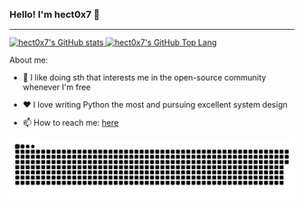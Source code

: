 ### Hello! I'm hect0x7 👋

---

<a href="https://github.com/hect0x7/hect0x7">
  <picture>
    <source media="(prefers-color-scheme: dark)" srcset="https://github-readme-stats.vercel.app/api?username=hect0x7&show_icons=true&theme=radical">
    <source media="(prefers-color-scheme: light)" srcset="https://github-readme-stats.vercel.app/api?username=hect0x7&show_icons=true">
    <img alt="hect0x7's GitHub stats" src="https://github-readme-stats.vercel.app/api?username=hect0x7&show_icons=true">
  </picture>
  
  <picture>
    <source media="(prefers-color-scheme: dark)" srcset="https://github-readme-stats.vercel.app/api/top-langs/?username=hect0x7&layout=compact&line_height=25&theme=radical">
    <source media="(prefers-color-scheme: light)" srcset="https://github-readme-stats.vercel.app/api/top-langs/?username=hect0x7&layout=compact&line_height=25">
    <img alt="hect0x7's GitHub Top Lang" src="https://github-readme-stats.vercel.app/api/top-langs/?username=hect0x7&layout=compact&line_height=25">
  </picture>
</a>


About me:

- 🔭 I like doing sth that interests me in the open-source community whenever I'm free

- ❤️ I love writing Python the most and pursuing excellent system design

- 📫 How to reach me: [here](https://github.com/hect0x7/hect0x7/issues)



<!--
**hect0x7/hect0x7** is a ✨ _special_ ✨ repository because its `README.md` (this file) appears on your GitHub profile.

Here are some ideas to get you started:

- 🔭 I’m currently working on ...
- 🌱 I’m currently learning ...
- 👯 I’m looking to collaborate on ...
- 🤔 I’m looking for help with ...
- 💬 Ask me about ...
- 📫 How to reach me: ...
- 😄 Pronouns: ...
- ⚡ Fun fact: ...
-->


<picture>
  <source media="(prefers-color-scheme: dark)" srcset="https://raw.githubusercontent.com/hect0x7/hect0x7/output/github-contribution-grid-snake-dark.svg">
  <source media="(prefers-color-scheme: light)" srcset="https://raw.githubusercontent.com/hect0x7/hect0x7/output/github-contribution-grid-snake.svg">
  <img alt="github contribution grid snake animation" src="https://raw.githubusercontent.com/hect0x7/hect0x7/output/github-contribution-grid-snake.svg">
</picture>
